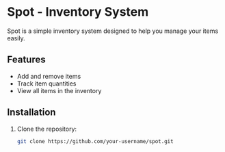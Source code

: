 # Spot - Inventory System

Spot is a simple inventory system designed to help you manage your items easily. 

## Features

- Add and remove items
- Track item quantities
- View all items in the inventory

## Installation

1. Clone the repository:
   ```bash
   git clone https://github.com/your-username/spot.git

